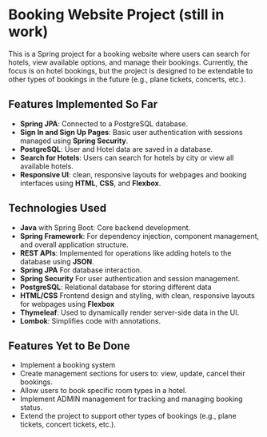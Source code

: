 # Booking Website Project (still in work)

This is a Spring project for a booking website where users can search for hotels, view available options, and manage their bookings. Currently, the focus is on hotel bookings, but the project is designed to be extendable to other types of bookings in the future (e.g., plane tickets, concerts, etc.).

## Features Implemented So Far

- **Spring JPA**: Connected to a PostgreSQL database.
- **Sign In and Sign Up Pages**: Basic user authentication with sessions managed using **Spring Security**.
- **PostgreSQL**: User and Hotel data are saved in a database.
- **Search for Hotels**: Users can search for hotels by city or view all available hotels.
- **Responsive UI**: clean, responsive layouts for webpages and booking interfaces using **HTML**, **CSS**, and **Flexbox**.
## Technologies Used

- **Java** with Spring Boot: Core backend development.
- **Spring Framework**: For dependency injection, component management, and overall application structure.
- **REST APIs**: Implemented for operations like adding hotels to the database using **JSON**.
- **Spring JPA** For database interaction.
- **Spring Security** For user authentication and session management.
- **PostgreSQL**: Relational database for storing different data
- **HTML/CSS** Frontend design and styling, with clean, responsive layouts for webpages using **Flexbox**
- **Thymeleaf**: Used to dynamically render server-side data in the UI.
- **Lombok**: Simplifies code with annotations.

## Features Yet to Be Done

- Implement a booking system
- Create management sections for users to: view, update, cancel their bookings.
- Allow users to book specific room types in a hotel.
- Implement ADMIN management for tracking and managing booking status.
- Extend the project to support other types of bookings (e.g., plane tickets, concert tickets, etc.).


